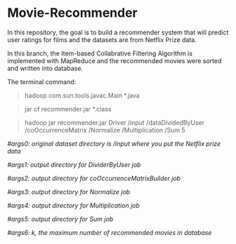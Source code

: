 # Movie-Recommender
In this repository, the goal is to build a recommender system that will predict user ratings for films and the datasets are from Netflix Prize data.

In this branch, the Item-based Collabrative Filtering Algorithm is implemented with MapReduce and the recommended movies were sorted and written into database.

The terminal command: 

> hadoop com.sun.tools.javac.Main *.java

> jar cf recommender.jar *.class

> hadoop jar recommender.jar Driver /input /dataDividedByUser /coOccurrenceMatrix /Normalize /Multiplication /Sum 5

*#args0: original dataset directory is /input where you put the Netflix prize data*

*#args1: output directory for DividerByUser job*

*#args2: output directory for coOccurrenceMatrixBuilder job*

*#args3: output directory for Normalize job*

*#args4: output directory for Multiplication job*

*#args5: output directory for Sum job*

*#args6: k, the maximum number of recommended movies in database*
